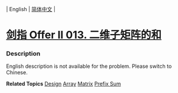 | English | [简体中文](README.md) |

# [剑指 Offer II 013. 二维子矩阵的和](https://leetcode-cn.com/problems/O4NDxx)
 ### Description
<p>English description is not available for the problem. Please switch to Chinese.</p>

**Related Topics**  [Design](https://leetcode-cn.com/tag/design) [Array](https://leetcode-cn.com/tag/array) [Matrix](https://leetcode-cn.com/tag/matrix) [Prefix Sum](https://leetcode-cn.com/tag/prefix-sum) 